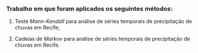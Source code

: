 ### Trabalho em que foram aplicados os seguintes métodos:

1) Teste *Mann-Kendall* para análise de séries temporais de precipitação de chuvas em Recife;

2) Cadeias de *Markov* para análise de séries temporais de precipitação de chuvas em Recife.
